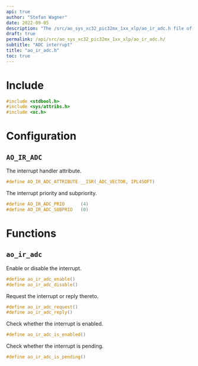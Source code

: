 ```yaml
---
api: true
author: "Stefan Wagner"
date: 2022-09-05
description: "The /src/ao_sys_xc32_pic32mx_1xx_xlp/ao_ir_adc.h file of the ao real-time operating system."
draft: true
permalink: /api/src/ao_sys_xc32_pic32mx_1xx_xlp/ao_ir_adc.h/
subtitle: "ADC interrupt"
title: "ao_ir_adc.h"
toc: true
---
```


# Include

```c
#include <stdbool.h>
#include <sys/attribs.h>
#include <xc.h>
```

# Configuration

## `AO_IR_ADC`

The interrupt handler attribute.

```c
#define AO_IR_ADC_ATTRIBUTE __ISR(_ADC_VECTOR, IPL4SOFT)
```

The interrupt priority and subpriority.

```c
#define AO_IR_ADC_PRIO      (4)
#define AO_IR_ADC_SUBPRIO   (0)
```

# Functions

## `ao_ir_adc`

Enable or disable the interrupt.

```c
#define ao_ir_adc_enable()
#define ao_ir_adc_disable()
```

Request the interrupt or reply thereto.

```c
#define ao_ir_adc_request()
#define ao_ir_adc_reply()
```

Check whether the interrupt is enabled.

```c
#define ao_ir_adc_is_enabled()
```

Check whether the interrupt is pending.

```c
#define ao_ir_adc_is_pending()
```
